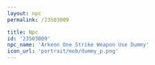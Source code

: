 ```yaml
---
layout: npc
permalink: /23503009

title: Npc
id: '23503009'
npc_name: 'Arkeon One Strike Weapon Use Dummy'
icon_url: 'portrait/mob/dummy_p.png'
---
```

